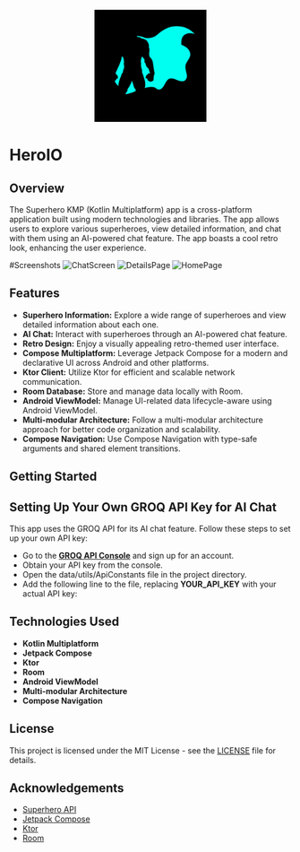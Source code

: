 <div align="center">
</br>
<img src="https://github.com/PalankiBharat/HeroIo/blob/master/composeApp/src/androidMain/ic_launcher_hero-playstore.png" width="200" height="200" />
</div>

# HeroIO

## Overview

The Superhero KMP (Kotlin Multiplatform) app is a cross-platform application built using modern technologies and libraries. The app allows users to explore various superheroes, view detailed information, and chat with them using an AI-powered chat feature. The app boasts a cool retro look, enhancing the user experience.

#Screenshots 
![ChatScreen](https://github.com/user-attachments/assets/0e66ee59-0eef-4f0b-8ff2-9ccfba0466ee)
![DetailsPage](https://github.com/user-attachments/assets/bbc48718-c3dd-40ae-b52a-badf24a267c8)
![HomePage](https://github.com/user-attachments/assets/51f4cdc1-4fc5-43cb-8abc-3d2cb3971bf1)

## Features

- **Superhero Information:** Explore a wide range of superheroes and view detailed information about each one.
- **AI Chat:** Interact with superheroes through an AI-powered chat feature.
- **Retro Design:** Enjoy a visually appealing retro-themed user interface.
- **Compose Multiplatform:** Leverage Jetpack Compose for a modern and declarative UI across Android and other platforms.
- **Ktor Client:** Utilize Ktor for efficient and scalable network communication.
- **Room Database:** Store and manage data locally with Room.
- **Android ViewModel:** Manage UI-related data lifecycle-aware using Android ViewModel.
- **Multi-modular Architecture:** Follow a multi-modular architecture approach for better code organization and scalability.
- **Compose Navigation:** Use Compose Navigation with type-safe arguments and shared element transitions.


## Getting Started

## Setting Up Your Own GROQ API Key for AI Chat
This app uses the GROQ API for its AI chat feature. Follow these steps to set up your own API key:

- Go to the [**GROQ API Console**](https://console.groq.com/keys) and sign up for an account.
- Obtain your API key from the console.
- Open the data/utils/ApiConstants file in the project directory.
- Add the following line to the file, replacing **YOUR_API_KEY** with your actual API key:


## Technologies Used

- **Kotlin Multiplatform**
- **Jetpack Compose**
- **Ktor**
- **Room**
- **Android ViewModel**
- **Multi-modular Architecture**
- **Compose Navigation**

## License

This project is licensed under the MIT License - see the [LICENSE](LICENSE) file for details.

## Acknowledgements

- [Superhero API](https://akabab.github.io/superhero-api/api/)
- [Jetpack Compose](https://developer.android.com/jetpack/compose)
- [Ktor](https://ktor.io)
- [Room](https://developer.android.com/training/data-storage/room)
